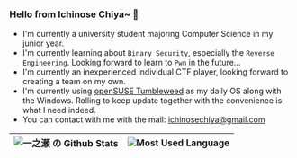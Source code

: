 ### Hello from Ichinose Chiya~ 👋

- I'm currently a university student majoring Computer Science in my junior year.
- I'm currently learning about `Binary Security`, especially the `Reverse Engineering`. Looking forward to learn to `Pwn` in the future...
- I'm currently an inexperienced individual CTF player, looking forward to creating a team on my own.
- I'm currently using [openSUSE Tumbleweed](https://get.opensuse.org/tumbleweed/) as my daily OS along with the Windows. Rolling to keep update together with the convenience is what I need indeed.
- You can contact with me with the mail: [ichinosechiya@gmail.com](mailto:ichinosechiya@gmail.com)

|  ![一之瀬 の Github Stats](https://github-readme-stats.vercel.app/api?username=ichinose-chiya&show_icons=true&hide_border=true&icon_color=CE1D2D&text_color=718096&bg_color=ffffff) | ![Most Used Language](https://github-readme-stats.vercel.app/api/top-langs/?username=ichinose-chiya&hide_border=true&theme=buefy&hide=javascript,html,css) |
| ------------- | ------------- |
